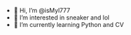 - 👋 Hi, I’m @isMyl777
- 👀 I’m interested in sneaker and lol
- 🌱 I’m currently learning Python and CV


<!---
isMyl777/isMyl777 is a ✨ special ✨ repository because its `README.md` (this file) appears on your GitHub profile.
You can click the Preview link to take a look at your changes.
--->
